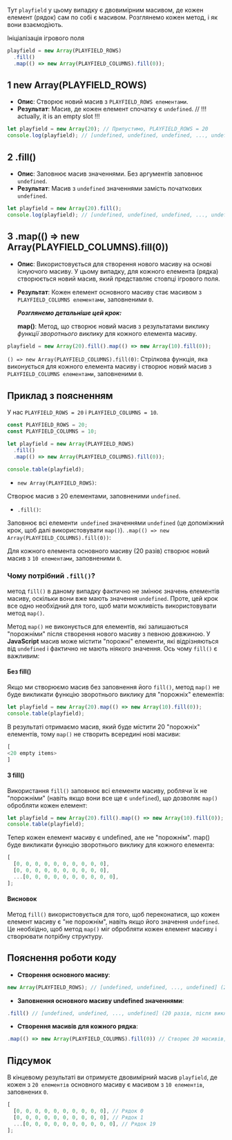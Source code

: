 Тут `playfield` у цьому випадку є двовимірним масивом, де кожен елемент (рядок) сам по собі є масивом. Розглянемо кожен метод, і як вони взаємодіють.

Ініціалізація ігрового поля

```js
playfield = new Array(PLAYFIELD_ROWS)
  .fill()
  .map(() => new Array(PLAYFIELD_COLUMNS).fill(0));
```

## 1 new Array(PLAYFIELD_ROWS)

- **Опис**: Створює новий масив з `PLAYFIELD_ROWS елементами`.
- **Результат**: Масив, де кожен елемент спочатку є `undefined`. // !!! actually, it is an empty slot !!!

```js
let playfield = new Array(20); // Припустимо, PLAYFIELD_ROWS = 20
console.log(playfield); // [undefined, undefined, undefined, ..., undefined] (20 разів)
```

## 2 .fill()

- **Опис**: Заповнює масив значеннями. Без аргументів заповнює `undefined`.
- **Результат**: Масив з `undefined` значеннями замість початкових `undefined`.

```js
let playfield = new Array(20).fill();
console.log(playfield); // [undefined, undefined, undefined, ..., undefined] (20 разів)
```

## 3 .map(() => new Array(PLAYFIELD_COLUMNS).fill(0))

- **Опис**: Використовується для створення нового масиву на основі існуючого масиву. У цьому випадку, для кожного елемента (рядка) створюється новий масив, який представляє стовпці ігрового поля.
- **Результат**: Кожен елемент основного масиву стає масивом з `PLAYFIELD_COLUMNS елементами`, заповненими `0`.<br>

  **_Розглянемо детальніше цей крок:_**

  **map()**: Метод, що створює новий масив з результатами виклику _функції зворотнього виклику_ для кожного елемента масиву.

```js
playfield = new Array(20).fill().map(() => new Array(10).fill(0));
```

`() => new Array(PLAYFIELD_COLUMNS).fill(0)`: Стрілкова функція, яка виконується для кожного елемента масиву і створює новий масив з `PLAYFIELD_COLUMNS елементами`, заповненими `0`.

## Приклад з поясненням

У нас `PLAYFIELD_ROWS = 20` і `PLAYFIELD_COLUMNS = 10`.

```js
const PLAYFIELD_ROWS = 20;
const PLAYFIELD_COLUMNS = 10;

let playfield = new Array(PLAYFIELD_ROWS)
  .fill()
  .map(() => new Array(PLAYFIELD_COLUMNS).fill(0));

console.table(playfield);
```

- `new Array(PLAYFIELD_ROWS)`:

Створює масив з 20 елементами, заповненими `undefined`.

- `.fill()`:

Заповнює всі елементи` undefined` значеннями `undefined` (це допоміжний крок, щоб далі використовувати `map()`).
`.map(() => new Array(PLAYFIELD_COLUMNS).fill(0))`:

Для кожного елемента основного масиву (20 разів) створює новий масив з `10 елементами`, заповненими `0`.

### Чому потрібний `.fill()`?

метод `fill()` в даному випадку фактично не змінює значень елементів масиву, оскільки вони вже мають значення `undefined`. Проте, цей крок все одно необхідний для того, щоб мати можливість використовувати метод `map()`.

Метод `map()` не виконується для елементів, які залишаються "порожніми" після створення нового масиву з певною довжиною. У **JavaScript** масив може містити "порожні" елементи, які відрізняються від `undefined` і фактично не мають ніякого значення. Ось чому `fill()` є важливим:

#### Без fill()

Якщо ми створюємо масив без заповнення його `fill()`, метод `map()` не буде викликати функцію зворотнього виклику для "порожніх" елементів:

```js
let playfield = new Array(20).map(() => new Array(10).fill(0));
console.table(playfield);
```

В результаті отримаємо масив, який буде містити 20 "порожніх" елементів, тому `map()` не створить всередині нові масиви:

```js
[
<20 empty items>
]
```

#### З fill()

Використання `fill()` заповнює всі елементи масиву, роблячи їх не "порожніми" (навіть якщо вони все ще є `undefined`), що дозволяє `map()` обробляти кожен елемент:

```js
let playfield = new Array(20).fill().map(() => new Array(10).fill(0));
console.table(playfield);
```

Тепер кожен елемент масиву є undefined, але не "порожнім". map() буде викликати функцію зворотнього виклику для кожного елемента:

```js
[
  [0, 0, 0, 0, 0, 0, 0, 0, 0, 0],
  [0, 0, 0, 0, 0, 0, 0, 0, 0, 0],
  ...[0, 0, 0, 0, 0, 0, 0, 0, 0, 0],
];
```

#### Висновок

Метод `fill()` використовується для того, щоб переконатися, що кожен елемент масиву є "не порожнім", навіть якщо його значення `undefined`. Це необхідно, щоб метод `map()` міг обробляти кожен елемент масиву і створювати потрібну структуру.

## Пояснення роботи коду

- **Створення основного масиву**:

```js
new Array(PLAYFIELD_ROWS); // [undefined, undefined, ..., undefined] (20 разів)
```

- **Заповнення основного масиву undefined значеннями**:

```js
.fill() // [undefined, undefined, ..., undefined] (20 разів, після виклику map)
```

- **Створення масивів для кожного рядка**:

```js
.map(() => new Array(PLAYFIELD_COLUMNS).fill(0)) // Створює 20 масивів, кожен з яких має 10 елементів, заповнених `0`.
```

## Підсумок

В кінцевому результаті ви отримуєте двовимірний масив `playfield`, де кожен з `20 елементів` основного масиву є масивом з `10 елементів`, заповнених `0`.

```js
[
  [0, 0, 0, 0, 0, 0, 0, 0, 0, 0], // Рядок 0
  [0, 0, 0, 0, 0, 0, 0, 0, 0, 0], // Рядок 1
  ...[0, 0, 0, 0, 0, 0, 0, 0, 0, 0], // Рядок 19
];
```
